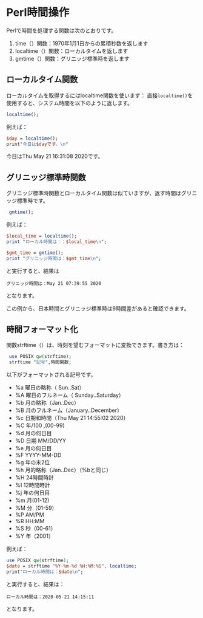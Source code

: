 # Perl時間操作

Perlで時間を処理する関数は次のとおりです。

1. time（）関数：1970年1月1日からの累積秒数を返します
2. localtime（）関数：ローカルタイムを返します
3. gmtime（）関数：グリニッジ標準時を返します

## ローカルタイム関数

ローカルタイムを取得するにはlocaltime関数を使います：
直接`localtime()`を使用すると、システム時間を以下のように返します。

```Perl
localtime();
```

例えば：

```Perl
$day = localtime();
print"今日は$dayです。\n"
```

今日はThu May 21 16:31:08 2020です。

## グリニッジ標準時関数

グリニッジ標準時関数とローカルタイム関数は似ていますが、返す時間はグリニッジ標準時です。

```Perl
 gmtime();
 ```

例えば：

 ```Perl
 $local_time = localtime();
 print "ローカル時間は：：$local_time\n";

 $gmt_time = gmtime();
 print "グリニッジ時間は：$gmt_time\n";
 ```

と実行すると、結果は

 ```ローカル時間は：May 21 16:39:55 2020
 グリニッジ時間は：May 21 07:39:55 2020
 ```

となります。

この例から、日本時間とグリニッジ標準時は9時間差があると確認できます。

## 時間フォーマット化

関数strftime（）は、時刻を望むフォーマットに変換できます。書き方は：

```Perl
 use POSIX qw(strftime);
 strftime "記号",時間関数;
 ```

以下がフォーマットされる記号です。


* %a   曜日の略称（ Sun..Sat）
* %A   曜日のフルネーム（ Sunday..Saturday）
* %b   月の略称（Jan..Dec）
* %B   月のフルネーム（January..December）
* %c   日期和時間（Thu May 21 14:55:02 2020）
* %C   年/100 ,(00-99)
* %d   月の何日目
* %D   日期 MM/DD/YY
* %e   月の何日目
* %F   YYYY-MM-DD
* %g   年の末2位
* %h   月的略称（Jan..Dec）（%bと同じ）
* %H   24時間時計
* %I   12時間時計
* %j   年の何日目
* %m   月(01-12)
* %M   分（01-59）
* %P   AM/PM
* %R   HH:MM
* %S   秒（00-61）
* %Y   年（2001）

例えば：

```Perl
use POSIX qw(strftime);
$date = strftime "%Y-%m-%d %H:%M:%S", localtime;
print"ローカル時間は：$date\n";
 ```

と実行すると、結果は：

```ローカル時間は：2020-05-21 14:15:11```

となります。
